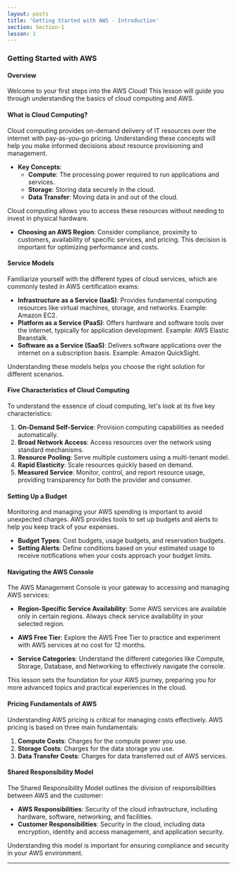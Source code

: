 ```yaml
---
layout: posts
title: 'Getting Started with AWS - Introduction'
section: Section-1
lesson: 1
---
```


### Getting Started with AWS

#### Overview

Welcome to your first steps into the AWS Cloud! This lesson will guide you through understanding the basics of cloud computing and AWS.

<!-- pagebreak -->

#### What is Cloud Computing?

Cloud computing provides on-demand delivery of IT resources over the internet with pay-as-you-go pricing. Understanding these concepts will help you make informed decisions about resource provisioning and management.

- **Key Concepts**:
  - **Compute**: The processing power required to run applications and services.
  - **Storage**: Storing data securely in the cloud.
  - **Data Transfer**: Moving data in and out of the cloud.

Cloud computing allows you to access these resources without needing to invest in physical hardware.

- **Choosing an AWS Region**: Consider compliance, proximity to customers, availability of specific services, and pricing. This decision is important for optimizing performance and costs.

<!-- pagebreak -->

#### Service Models

Familiarize yourself with the different types of cloud services, which are commonly tested in AWS certification exams:

- **Infrastructure as a Service (IaaS)**: Provides fundamental computing resources like virtual machines, storage, and networks. Example: Amazon EC2.
- **Platform as a Service (PaaS)**: Offers hardware and software tools over the internet, typically for application development. Example: AWS Elastic Beanstalk.
- **Software as a Service (SaaS)**: Delivers software applications over the internet on a subscription basis. Example: Amazon QuickSight.

Understanding these models helps you choose the right solution for different scenarios.

<!-- pagebreak -->

#### Five Characteristics of Cloud Computing

To understand the essence of cloud computing, let's look at its five key characteristics:

1. **On-Demand Self-Service**: Provision computing capabilities as needed automatically.
2. **Broad Network Access**: Access resources over the network using standard mechanisms.
3. **Resource Pooling**: Serve multiple customers using a multi-tenant model.
4. **Rapid Elasticity**: Scale resources quickly based on demand.
5. **Measured Service**: Monitor, control, and report resource usage, providing transparency for both the provider and consumer.

<!-- pagebreak -->

#### Setting Up a Budget

Monitoring and managing your AWS spending is important to avoid unexpected charges. AWS provides tools to set up budgets and alerts to help you keep track of your expenses.

- **Budget Types**: Cost budgets, usage budgets, and reservation budgets.
- **Setting Alerts**: Define conditions based on your estimated usage to receive notifications when your costs approach your budget limits.

<!-- pagebreak -->

#### Navigating the AWS Console

The AWS Management Console is your gateway to accessing and managing AWS services:

- **Region-Specific Service Availability**: Some AWS services are available only in certain regions. Always check service availability in your selected region.
- **AWS Free Tier**: Explore the AWS Free Tier to practice and experiment with AWS services at no cost for 12 months.

- **Service Categories**: Understand the different categories like Compute, Storage, Database, and Networking to effectively navigate the console.

This lesson sets the foundation for your AWS journey, preparing you for more advanced topics and practical experiences in the cloud.

<!-- pagebreak -->

#### Pricing Fundamentals of AWS

Understanding AWS pricing is critical for managing costs effectively. AWS pricing is based on three main fundamentals:

1. **Compute Costs**: Charges for the compute power you use.
2. **Storage Costs**: Charges for the data storage you use.
3. **Data Transfer Costs**: Charges for data transferred out of AWS services.

<!-- pagebreak -->

#### Shared Responsibility Model

The Shared Responsibility Model outlines the division of responsibilities between AWS and the customer:

- **AWS Responsibilities**: Security of the cloud infrastructure, including hardware, software, networking, and facilities.
- **Customer Responsibilities**: Security in the cloud, including data encryption, identity and access management, and application security.

Understanding this model is important for ensuring compliance and security in your AWS environment.

---
